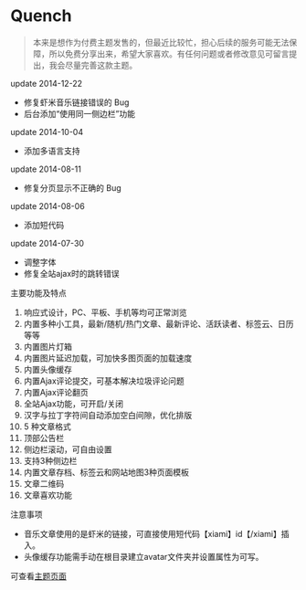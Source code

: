 Quench
======
>本来是想作为付费主题发售的，但最近比较忙，担心后续的服务可能无法保障，所以免费分享出来，希望大家喜欢。有任何问题或者修改意见可留言提出，我会尽量完善这款主题。

update 2014-12-22

+ 修复虾米音乐链接错误的 Bug
+ 后台添加“使用同一侧边栏”功能

update 2014-10-04

+ 添加多语言支持

update 2014-08-11

+ 修复分页显示不正确的 Bug

update 2014-08-06

+ 添加短代码

update 2014-07-30

+ 调整字体
+ 修复全站ajax时的跳转错误

主要功能及特点

1. 响应式设计，PC、平板、手机等均可正常浏览
2. 内置多种小工具，最新/随机/热门文章、最新评论、活跃读者、标签云、日历等等
3. 内置图片灯箱
4. 内置图片延迟加载，可加快多图页面的加载速度
5. 内置头像缓存
6. 内置Ajax评论提交，可基本解决垃圾评论问题
7. 内置Ajax评论翻页
8. 全站Ajax功能，可开启/关闭
9. 汉字与拉丁字符间自动添加空白间隙，优化排版
10. 5 种文章格式
11. 顶部公告栏
12. 侧边栏滚动，可自由设置
13. 支持3种侧边栏
14. 内置文章存档、标签云和网站地图3种页面模板
15. 文章二维码
16. 文章喜欢功能

注意事项

+ 音乐文章使用的是虾米的链接，可直接使用短代码【xiami】id【/xiami】插入。
+ 头像缓存功能需手动在根目录建立avatar文件夹并设置属性为可写。

可查看[主题页面](http://mzw.me/wordpress-theme-quench.html)